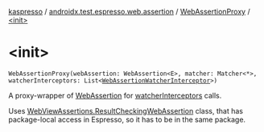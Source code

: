 [kaspresso](../../index.md) / [androidx.test.espresso.web.assertion](../index.md) / [WebAssertionProxy](index.md) / [&lt;init&gt;](./-init-.md)

# &lt;init&gt;

`WebAssertionProxy(webAssertion: WebAssertion<E>, matcher: Matcher<*>, watcherInterceptors: List<`[`WebAssertionWatcherInterceptor`](../../com.kaspersky.kaspresso.interceptors.watcher.view/-web-assertion-watcher-interceptor/index.md)`>)`

A proxy-wrapper of [WebAssertion](#) for [watcherInterceptors](#) calls.

Uses [WebViewAssertions.ResultCheckingWebAssertion](#) class, that has package-local access in Espresso, so it has to be
in the same package.

